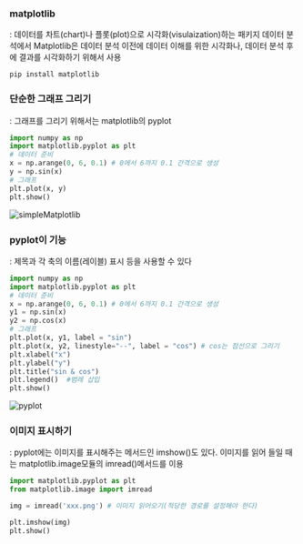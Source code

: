 ### matplotlib
: 데이터를 차트(chart)나 플롯(plot)으로 시각화(visulaization)하는 패키지 데이터 분석에서 Matplotlib은 데이터 분석 이전에 데이터 이해를 위한 시각화나, 데이터 분석 후에 결과를 시각화하기 위해서 사용

```
pip install matplotlib
```

### 단순한 그래프 그리기
: 그래프를 그리기 위해서는 matplotlib의 pyplot

```python
import numpy as np
import matplotlib.pyplot as plt
# 데이터 준비 
x = np.arange(0, 6, 0.1) # 0에서 6까지 0.1 간격으로 생성
y = np.sin(x)
# 그래프 
plt.plot(x, y)
plt.show()
```
![simpleMatplotlib](../../img/python/simpleMatplotlib.png) <br>

### pyplot이 기능
: 제목과 각 축의 이름(레이블) 표시 등을 사용할 수 있다

```python
import numpy as np
import matplotlib.pyplot as plt
# 데이터 준비 
x = np.arange(0, 6, 0.1) # 0에서 6까지 0.1 간격으로 생성
y1 = np.sin(x)
y2 = np.cos(x)
# 그래프 
plt.plot(x, y1, label = "sin")
plt.plot(x, y2, linestyle="--", label = "cos") # cos는 점선으로 그리기
plt.xlabel("x")
plt.ylabel("y")
plt.title("sin & cos")
plt.legend()  #범례 삽입
plt.show()
```
![pyplot](../../img/python/pyplot.png) <br>

### 이미지 표시하기
: pyplot에는 이미지를 표시해주는 메서드인 imshow()도 있다.
이미지를 읽어 들일 때는 matplotlib.image모듈의 imread()메서드를 이용

```python 
import matplotlib.pyplot as plt
from matplotlib.image import imread

img = imread('xxx.png') # 이미지 읽어오기(적당한 경로를 설정해야 한다)

plt.imshow(img)
plt.show()
```

